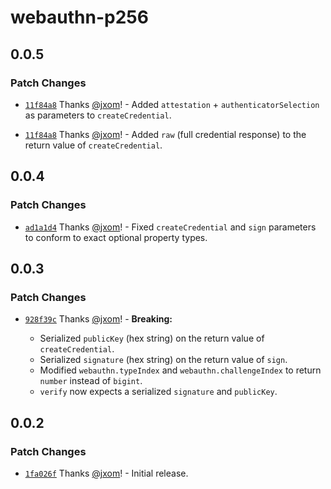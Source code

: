 # webauthn-p256

## 0.0.5

### Patch Changes

- [`11f84a8`](https://github.com/wevm/webauthn-p256/commit/11f84a821b241672fe83d2b464afca4be84b6bfc) Thanks [@jxom](https://github.com/jxom)! - Added `attestation` + `authenticatorSelection` as parameters to `createCredential`.

- [`11f84a8`](https://github.com/wevm/webauthn-p256/commit/11f84a821b241672fe83d2b464afca4be84b6bfc) Thanks [@jxom](https://github.com/jxom)! - Added `raw` (full credential response) to the return value of `createCredential`.

## 0.0.4

### Patch Changes

- [`ad1a1d4`](https://github.com/wevm/webauthn-p256/commit/ad1a1d48d083fd855ec3458f985f150dea2baa5f) Thanks [@jxom](https://github.com/jxom)! - Fixed `createCredential` and `sign` parameters to conform to exact optional property types.

## 0.0.3

### Patch Changes

- [`928f39c`](https://github.com/wevm/webauthn-p256/commit/928f39c40981607057a0a22bde4183a605c6488d) Thanks [@jxom](https://github.com/jxom)! - **Breaking:**

  - Serialized `publicKey` (hex string) on the return value of `createCredential`.
  - Serialized `signature` (hex string) on the return value of `sign`.
  - Modified `webauthn.typeIndex` and `webauthn.challengeIndex` to return `number` instead of `bigint`.
  - `verify` now expects a serialized `signature` and `publicKey`.

## 0.0.2

### Patch Changes

- [`1fa026f`](https://github.com/wevm/webauthn-p256/commit/1fa026fedbe2d9f00955c964b7dd5dd7f0464d2c) Thanks [@jxom](https://github.com/jxom)! - Initial release.
